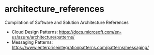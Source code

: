 # architecture_references
Compilation of Software and Solution Architecture References

- Cloud Design Patterns: https://docs.microsoft.com/en-us/azure/architecture/patterns/
- Messaging Patterns: https://www.enterpriseintegrationpatterns.com/patterns/messaging/
